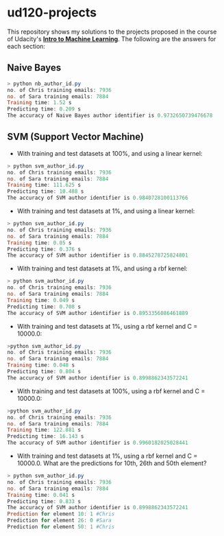 # ud120-projects
This repository shows my solutions to the projects proposed in the course of Udacity's [**Intro to Machine Learning**](https://www.udacity.com/enrollment/ud120). The following are the answers for each section:

## Naive Bayes
```PowerShell
> python nb_author_id.py
no. of Chris training emails: 7936
no. of Sara training emails: 7884
Training time: 1.52 s
Predicting time: 0.209 s
The accuracy of Naive Bayes author identifier is 0.9732650739476678
```

## SVM (Support Vector Machine)
- With training and test datasets at 100%, and using a linear kernel:
```PowerShell
> python svm_author_id.py
no. of Chris training emails: 7936
no. of Sara training emails: 7884
Training time: 111.625 s
Predicting time: 10.488 s
The accuracy of SVM author identifier is 0.9840728100113766
```
- With training and test datasets at 1%, and using a linear kernel:
```PowerShell
> python svm_author_id.py
no. of Chris training emails: 7936
no. of Sara training emails: 7884
Training time: 0.05 s
Predicting time: 0.376 s
The accuracy of SVM author identifier is 0.8845278725824801
```
- With training and test datasets at 1%, and using a rbf kernel:
```PowerShell
> python svm_author_id.py
no. of Chris training emails: 7936
no. of Sara training emails: 7884
Training time: 0.049 s
Predicting time: 0.708 s
The accuracy of SVM author identifier is 0.8953356086461889
```
- With training and test datasets at 1%, using a rbf kernel and C = 10000.0:
```PowerShell
>python svm_author_id.py
no. of Chris training emails: 7936
no. of Sara training emails: 7884
Training time: 0.048 s
Predicting time: 0.804 s
The accuracy of SVM author identifier is 0.8998862343572241
```
- With training and test datasets at 100%, using a rbf kernel and C = 10000.0:
```PowerShell
>python svm_author_id.py
no. of Chris training emails: 7936
no. of Sara training emails: 7884
Training time: 122.881 s
Predicting time: 16.143 s
The accuracy of SVM author identifier is 0.9960182025028441
```
- With training and test datasets at 1%, using a rbf kernel and C = 10000.0. What are the predictions for 10th, 26th and 50th element?
```PowerShell
> python svm_author_id.py
no. of Chris training emails: 7936
no. of Sara training emails: 7884
Training time: 0.041 s
Predicting time: 0.833 s
The accuracy of SVM author identifier is 0.8998862343572241
Prediction for element 10: 1 #Chris
Prediction for element 26: 0 #Sara
Prediction for element 50: 1 #Chris
```
